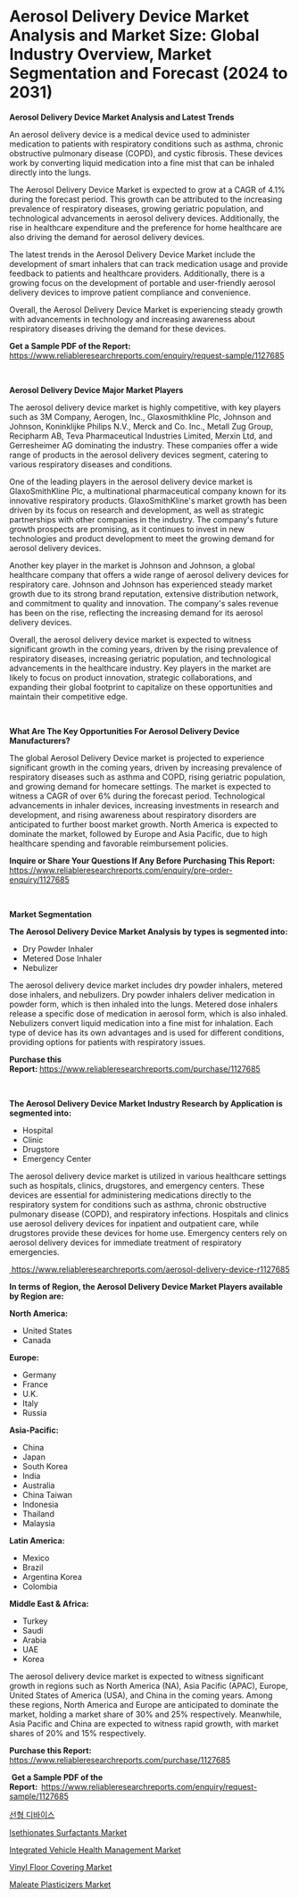 <p><h1>Aerosol Delivery Device Market Analysis and Market Size: Global Industry Overview, Market Segmentation and Forecast (2024 to 2031)</h1></p><p><strong>Aerosol Delivery Device Market Analysis and Latest Trends</strong></p>
<p><p>An aerosol delivery device is a medical device used to administer medication to patients with respiratory conditions such as asthma, chronic obstructive pulmonary disease (COPD), and cystic fibrosis. These devices work by converting liquid medication into a fine mist that can be inhaled directly into the lungs.</p><p>The Aerosol Delivery Device Market is expected to grow at a CAGR of 4.1% during the forecast period. This growth can be attributed to the increasing prevalence of respiratory diseases, growing geriatric population, and technological advancements in aerosol delivery devices. Additionally, the rise in healthcare expenditure and the preference for home healthcare are also driving the demand for aerosol delivery devices.</p><p>The latest trends in the Aerosol Delivery Device Market include the development of smart inhalers that can track medication usage and provide feedback to patients and healthcare providers. Additionally, there is a growing focus on the development of portable and user-friendly aerosol delivery devices to improve patient compliance and convenience.</p><p>Overall, the Aerosol Delivery Device Market is experiencing steady growth with advancements in technology and increasing awareness about respiratory diseases driving the demand for these devices.</p></p>
<p><strong>Get a Sample PDF of the Report:&nbsp;</strong> <a href="https://www.reliableresearchreports.com/enquiry/request-sample/1127685">https://www.reliableresearchreports.com/enquiry/request-sample/1127685</a></p>
<p>&nbsp;</p>
<p><strong>Aerosol Delivery Device Major Market Players</strong></p>
<p><p>The aerosol delivery device market is highly competitive, with key players such as 3M Company, Aerogen, Inc., Glaxosmithkline Plc, Johnson and Johnson, Koninklijke Philips N.V., Merck and Co. Inc., Metall Zug Group, Recipharm AB, Teva Pharmaceutical Industries Limited, Merxin Ltd, and Gerresheimer AG dominating the industry. These companies offer a wide range of products in the aerosol delivery devices segment, catering to various respiratory diseases and conditions.</p><p>One of the leading players in the aerosol delivery device market is GlaxoSmithKline Plc, a multinational pharmaceutical company known for its innovative respiratory products. GlaxoSmithKline's market growth has been driven by its focus on research and development, as well as strategic partnerships with other companies in the industry. The company's future growth prospects are promising, as it continues to invest in new technologies and product development to meet the growing demand for aerosol delivery devices.</p><p>Another key player in the market is Johnson and Johnson, a global healthcare company that offers a wide range of aerosol delivery devices for respiratory care. Johnson and Johnson has experienced steady market growth due to its strong brand reputation, extensive distribution network, and commitment to quality and innovation. The company's sales revenue has been on the rise, reflecting the increasing demand for its aerosol delivery devices.</p><p>Overall, the aerosol delivery device market is expected to witness significant growth in the coming years, driven by the rising prevalence of respiratory diseases, increasing geriatric population, and technological advancements in the healthcare industry. Key players in the market are likely to focus on product innovation, strategic collaborations, and expanding their global footprint to capitalize on these opportunities and maintain their competitive edge.</p></p>
<p>&nbsp;</p>
<p><strong>What Are The Key Opportunities For Aerosol Delivery Device Manufacturers?</strong></p>
<p><p>The global Aerosol Delivery Device market is projected to experience significant growth in the coming years, driven by increasing prevalence of respiratory diseases such as asthma and COPD, rising geriatric population, and growing demand for homecare settings. The market is expected to witness a CAGR of over 6% during the forecast period. Technological advancements in inhaler devices, increasing investments in research and development, and rising awareness about respiratory disorders are anticipated to further boost market growth. North America is expected to dominate the market, followed by Europe and Asia Pacific, due to high healthcare spending and favorable reimbursement policies.</p></p>
<p><strong>Inquire or Share Your Questions If Any Before Purchasing This Report:</strong> <a href="https://www.reliableresearchreports.com/enquiry/pre-order-enquiry/1127685">https://www.reliableresearchreports.com/enquiry/pre-order-enquiry/1127685</a></p>
<p>&nbsp;</p>
<p><strong>Market Segmentation</strong></p>
<p><strong>The Aerosol Delivery Device Market Analysis by types is segmented into:</strong></p>
<p><ul><li>Dry Powder Inhaler</li><li>Metered Dose Inhaler</li><li>Nebulizer</li></ul></p>
<p><p>The aerosol delivery device market includes dry powder inhalers, metered dose inhalers, and nebulizers. Dry powder inhalers deliver medication in powder form, which is then inhaled into the lungs. Metered dose inhalers release a specific dose of medication in aerosol form, which is also inhaled. Nebulizers convert liquid medication into a fine mist for inhalation. Each type of device has its own advantages and is used for different conditions, providing options for patients with respiratory issues.</p></p>
<p><strong>Purchase this Report:&nbsp;</strong><a href="https://www.reliableresearchreports.com/purchase/1127685">https://www.reliableresearchreports.com/purchase/1127685</a></p>
<p>&nbsp;</p>
<p><strong>The Aerosol Delivery Device Market Industry Research by Application is segmented into:</strong></p>
<p><ul><li>Hospital</li><li>Clinic</li><li>Drugstore</li><li>Emergency Center</li></ul></p>
<p><p>The aerosol delivery device market is utilized in various healthcare settings such as hospitals, clinics, drugstores, and emergency centers. These devices are essential for administering medications directly to the respiratory system for conditions such as asthma, chronic obstructive pulmonary disease (COPD), and respiratory infections. Hospitals and clinics use aerosol delivery devices for inpatient and outpatient care, while drugstores provide these devices for home use. Emergency centers rely on aerosol delivery devices for immediate treatment of respiratory emergencies.</p></p>
<p><a href="https://www.reliableresearchreports.com/aerosol-delivery-device-r1127685">&nbsp;https://www.reliableresearchreports.com/aerosol-delivery-device-r1127685</a></p>
<p><strong>In terms of Region, the Aerosol Delivery Device Market Players available by Region are:</strong></p>
<p>
    <p> <strong> North America: </strong>
        <ul>
            <li>United States</li>
            <li>Canada</li>
        </ul>
        </p> 
    <p> <strong> Europe: </strong>
        <ul>
            <li>Germany</li>
            <li>France</li>
            <li>U.K.</li>
            <li>Italy</li>
            <li>Russia</li>
        </ul>
        </p> 
    <p> <strong> Asia-Pacific: </strong>
        <ul>
            <li>China</li>
            <li>Japan</li>
            <li>South Korea</li>
            <li>India</li>
            <li>Australia</li>
            <li>China Taiwan</li>
            <li>Indonesia</li>
            <li>Thailand</li>
            <li>Malaysia</li>
        </ul>
        </p> 
    <p> <strong> Latin America: </strong>
        <ul>
            <li>Mexico</li>
            <li>Brazil</li>
            <li>Argentina Korea</li>
            <li>Colombia</li>
        </ul>
        </p> 
    <p> <strong> Middle East & Africa: </strong>
        <ul>
            <li>Turkey</li>
            <li>Saudi</li>
            <li>Arabia</li>
            <li>UAE</li>
            <li>Korea</li>
        </ul>
    </p>
    </p>
<p><p>The aerosol delivery device market is expected to witness significant growth in regions such as North America (NA), Asia Pacific (APAC), Europe, United States of America (USA), and China in the coming years. Among these regions, North America and Europe are anticipated to dominate the market, holding a market share of 30% and 25% respectively. Meanwhile, Asia Pacific and China are expected to witness rapid growth, with market shares of 20% and 15% respectively.</p></p>
<p><strong>Purchase this Report: </strong><a href="https://www.reliableresearchreports.com/purchase/1127685">https://www.reliableresearchreports.com/purchase/1127685</a></p>
<p>&nbsp;<strong>Get a Sample PDF of the Report:&nbsp;&nbsp;</strong><a href="https://www.reliableresearchreports.com/enquiry/request-sample/1127685">https://www.reliableresearchreports.com/enquiry/request-sample/1127685</a></p>
<p><strong></strong></p>
<p><p><a href="https://github.com/royErdmtyan906778/Market-Research-Report-List-1/blob/main/799512151838.md">선형 디바이스</a></p><p><a href="https://www.linkedin.com/pulse/isethionates-surfactants-market-size-trends-complete-industry-c8bse">Isethionates Surfactants Market</a></p><p><a href="https://github.com/kathiaseamanalvaradovlprc2h/Market-Research-Report-List-2/blob/main/integrated-vehicle-health-management-market.md">Integrated Vehicle Health Management Market</a></p><p><a href="https://github.com/wusalecollins540tpqoz/Market-Research-Report-List-2/blob/main/vinyl-floor-covering-market.md">Vinyl Floor Covering Market</a></p><p><a href="https://www.linkedin.com/pulse/maleate-plasticizers-market-insights-cagr-trends-growth-strategies-jvmje">Maleate Plasticizers Market</a></p></p>